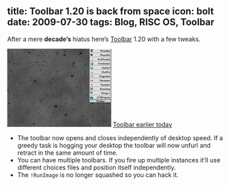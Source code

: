 title: Toolbar 1.20 is back from space
icon: bolt
date: 2009-07-30
tags: Blog, RISC OS, Toolbar
----

After a mere **decade’s** hiatus here’s [Toolbar](../risc.os/toolbar.html) 1.20 with a few tweaks.

![Toolbar 1.20 screenshot.](../software/thumbs/toolsnap1.png)
[Toolbar earlier today](../software/toolsnap1.png)

* The toolbar now opens and closes independently of desktop speed. If a greedy task is hogging your desktop the toolbar will now unfurl and retract in the same amount of time.
* You can have multiple toolbars. If you fire up multiple instances it’ll use different choices files and position itself independently.
* The `!RunImage` is no longer squashed so you can hack it.
